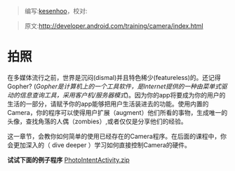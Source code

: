 > 编写:[kesenhoo](https://github.com/kesenhoo)，校对:

> 原文:<http://developer.android.com/training/camera/index.html>

# 拍照

在多媒体流行之前，世界是沉闷(dismal)并且特色稀少(featureless)的。还记得Gopher? (*Gopher是计算机上的一个工具软件，是Internet提供的一种由菜单式驱动的信息查询工具，采用客户机/服务器模式*)。因为你的app将要成为你的用户的生活的一部分，请赋予你的app能够把用户生活装进去的功能。使用内置的Camera，你的程序可以使得用户扩展（augment）他们所看的事物，生成唯一的头像，查找角落的人偶（zombies）,或者仅仅是分享他们的经验。

这一章节，会教你如何简单的使用已经存在的Camera程序。在后面的课程中，你会更加深入的（ dive deeper ）学习如何直接控制Camera的硬件。

**试试下面的例子程序**
[PhotoIntentActivity.zip](http://developer.android.com/shareables/training/PhotoIntentActivity.zip)
